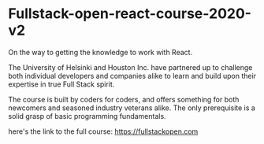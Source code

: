 # Fullstack-open-react-course-2020-v2

On the way to getting the knowledge to work with React.

The University of Helsinki and Houston Inc. have partnered up to challenge both individual developers and companies alike to learn and build upon their expertise in true Full Stack spirit.

The course is built by coders for coders, and offers something for both newcomers and seasoned industry veterans alike. The only prerequisite is a solid grasp of basic programming fundamentals.

here's the link to the full course: https://fullstackopen.com
